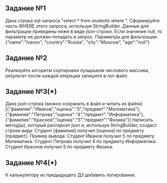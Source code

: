 ## Задание №1

Дана строка sql-запроса "select * from students where ". 
Сформируйте часть WHERE этого запроса, используя StringBuilder. 
Данные для фильтрации приведены ниже в виде json-строки.
Если значение null, то параметр не должен попадать в запрос.
Параметры для фильтрации: {"name":"Ivanov", "country":"Russia", "city":"Moscow", "age":"null"}

## Задание №2

Реализуйте алгоритм сортировки пузырьком числового массива, результат после каждой итерации запишите в лог-файл.

## Задание №3(*)

Дана json-строка (можно сохранить в файл и читать из файла)
[{"фамилия":"Иванов","оценка":"5","предмет":"Математика"},{"фамилия":"Петрова","оценка":"4","предмет":"Информатика"},{"фамилия":"Краснов","оценка":"5","предмет":"Физика"}]
Написать метод(ы), который распарсит json и, используя StringBuilder, создаст строки вида: Студент [фамилия] получил [оценка] по предмету [предмет].
Пример вывода:
Студент Иванов получил 5 по предмету Математика.
Студент Петрова получил 4 по предмету Информатика.
Студент Краснов получил 5 по предмету Физика.

## Задание №4(*)

К калькулятору из предыдущего ДЗ добавить логирование.